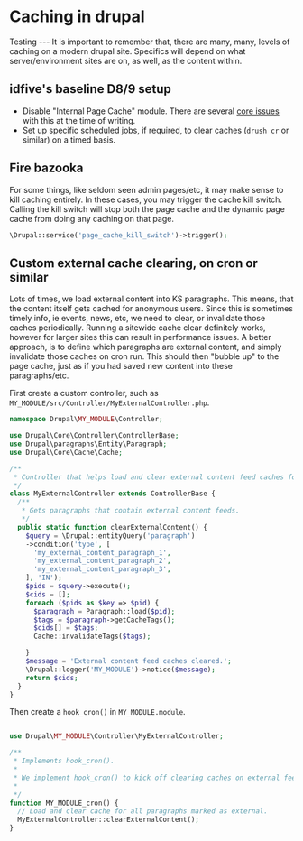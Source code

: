 # Caching in drupal

Testing --- It is important to remember that, there are many, many, levels of caching on a modern drupal site. Specifics will depend on what server/environment sites are on, as well, as the content within.

## idfive's baseline D8/9 setup

- Disable "Internal Page Cache" module. There are several [core issues](https://www.drupal.org/project/drupal/issues/2352009) with this at the time of writing.
- Set up specific scheduled jobs, if required, to clear caches (`drush cr` or similar) on a timed basis.

## Fire bazooka

For some things, like seldom seen admin pages/etc, it may make sense to kill caching entirely. In these cases, you may trigger the cache kill switch. Calling the kill switch will stop both the page cache and the dynamic page cache from doing any caching on that page.

```php
\Drupal::service('page_cache_kill_switch')->trigger();
```

## Custom external cache clearing, on cron or similar

Lots of times, we load external content into KS paragraphs. This means, that the content itself gets cached for anonymous users. Since this is sometimes timely info, ie events, news, etc, we need to clear, or invalidate those caches periodically. Running a sitewide cache clear definitely works, however for larger sites this can result in performance issues. A better approach, is to define which paragraphs are external content, and simply invalidate those caches on cron run. This should then "bubble up" to the page cache, just as if you had saved new content into these paragraphs/etc.

First create a custom controller, such as `MY_MODULE/src/Controller/MyExternalController.php`.

```php
namespace Drupal\MY_MODULE\Controller;

use Drupal\Core\Controller\ControllerBase;
use Drupal\paragraphs\Entity\Paragraph;
use Drupal\Core\Cache\Cache;

/**
 * Controller that helps load and clear external content feed caches for websites.
 */
class MyExternalController extends ControllerBase {
  /**
   * Gets paragraphs that contain external content feeds.
   */
  public static function clearExternalContent() {
    $query = \Drupal::entityQuery('paragraph')
    ->condition('type', [
      'my_external_content_paragraph_1',
      'my_external_content_paragraph_2',
      'my_external_content_paragraph_3',
    ], 'IN');
    $pids = $query->execute();
    $cids = [];
    foreach ($pids as $key => $pid) {
      $paragraph = Paragraph::load($pid);
      $tags = $paragraph->getCacheTags();
      $cids[] = $tags;
      Cache::invalidateTags($tags);

    }
    $message = 'External content feed caches cleared.';
    \Drupal::logger('MY_MODULE')->notice($message);
    return $cids;
  }
}
```

Then create a `hook_cron()` in `MY_MODULE.module`.

```php

use Drupal\MY_MODULE\Controller\MyExternalController;

/**
 * Implements hook_cron().
 *
 * We implement hook_cron() to kick off clearing caches on external feed paragraphs.
 *
 */
function MY_MODULE_cron() {
  // Load and clear cache for all paragraphs marked as external.
  MyExternalController::clearExternalContent();
}
```
